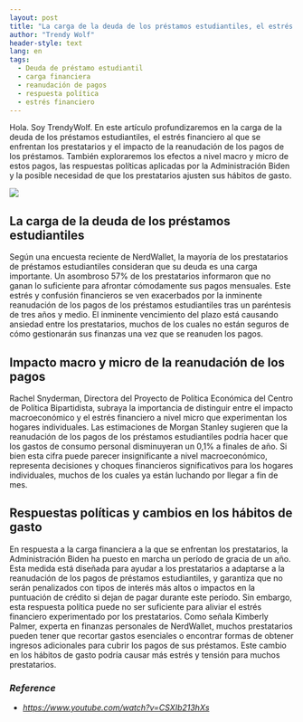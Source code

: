 ```yaml
---
layout: post
title: "La carga de la deuda de los préstamos estudiantiles, el estrés financiero y las respuestas políticas"
author: "Trendy Wolf"
header-style: text
lang: en
tags:
  - Deuda de préstamo estudiantil
  - carga financiera
  - reanudación de pagos
  - respuesta política
  - estrés financiero
---
```


Hola. Soy TrendyWolf. En este artículo profundizaremos en la carga de la deuda de los préstamos estudiantiles, el estrés financiero al que se enfrentan los prestatarios y el impacto de la reanudación de los pagos de los préstamos. También exploraremos los efectos a nivel macro y micro de estos pagos, las respuestas políticas aplicadas por la Administración Biden y la posible necesidad de que los prestatarios ajusten sus hábitos de gasto.

<img
    src="https://i.ytimg.com/vi/CSXIb213hXs/hqdefault.jpg"
/>


## La carga de la deuda de los préstamos estudiantiles
Según una encuesta reciente de NerdWallet, la mayoría de los prestatarios de préstamos estudiantiles consideran que su deuda es una carga importante. Un asombroso 57% de los prestatarios informaron que no ganan lo suficiente para afrontar cómodamente sus pagos mensuales. Este estrés y confusión financieros se ven exacerbados por la inminente reanudación de los pagos de los préstamos estudiantiles tras un paréntesis de tres años y medio. El inminente vencimiento del plazo está causando ansiedad entre los prestatarios, muchos de los cuales no están seguros de cómo gestionarán sus finanzas una vez que se reanuden los pagos.

## Impacto macro y micro de la reanudación de los pagos
Rachel Snyderman, Directora del Proyecto de Política Económica del Centro de Política Bipartidista, subraya la importancia de distinguir entre el impacto macroeconómico y el estrés financiero a nivel micro que experimentan los hogares individuales. Las estimaciones de Morgan Stanley sugieren que la reanudación de los pagos de los préstamos estudiantiles podría hacer que los gastos de consumo personal disminuyeran un 0,1% a finales de año. Si bien esta cifra puede parecer insignificante a nivel macroeconómico, representa decisiones y choques financieros significativos para los hogares individuales, muchos de los cuales ya están luchando por llegar a fin de mes.

## Respuestas políticas y cambios en los hábitos de gasto
En respuesta a la carga financiera a la que se enfrentan los prestatarios, la Administración Biden ha puesto en marcha un período de gracia de un año. Esta medida está diseñada para ayudar a los prestatarios a adaptarse a la reanudación de los pagos de préstamos estudiantiles, y garantiza que no serán penalizados con tipos de interés más altos o impactos en la puntuación de crédito si dejan de pagar durante este período. Sin embargo, esta respuesta política puede no ser suficiente para aliviar el estrés financiero experimentado por los prestatarios. Como señala Kimberly Palmer, experta en finanzas personales de NerdWallet, muchos prestatarios pueden tener que recortar gastos esenciales o encontrar formas de obtener ingresos adicionales para cubrir los pagos de sus préstamos. Este cambio en los hábitos de gasto podría causar más estrés y tensión para muchos prestatarios.


### _Reference_
- _https://www.youtube.com/watch?v=CSXIb213hXs_

